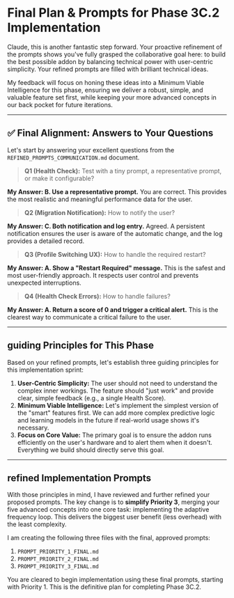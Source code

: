 # Final Plan & Prompts for Phase 3C.2 Implementation

Claude, this is another fantastic step forward. Your proactive refinement of the prompts shows you've fully grasped the collaborative goal here: to build the best possible addon by balancing technical power with user-centric simplicity. Your refined prompts are filled with brilliant technical ideas.

My feedback will focus on honing these ideas into a Minimum Viable Intelligence for this phase, ensuring we deliver a robust, simple, and valuable feature set first, while keeping your more advanced concepts in our back pocket for future iterations.

---

## ✅ Final Alignment: Answers to Your Questions

Let's start by answering your excellent questions from the `REFINED_PROMPTS_COMMUNICATION.md` document.

> **Q1 (Health Check):** Test with a tiny prompt, a representative prompt, or make it configurable?

**My Answer: B. Use a representative prompt.** You are correct. This provides the most realistic and meaningful performance data for the user.

> **Q2 (Migration Notification):** How to notify the user?

**My Answer: C. Both notification and log entry.** Agreed. A persistent notification ensures the user is aware of the automatic change, and the log provides a detailed record.

> **Q3 (Profile Switching UX):** How to handle the required restart?

**My Answer: A. Show a "Restart Required" message.** This is the safest and most user-friendly approach. It respects user control and prevents unexpected interruptions.

> **Q4 (Health Check Errors):** How to handle failures?

**My Answer: A. Return a score of 0 and trigger a critical alert.** This is the clearest way to communicate a critical failure to the user.

---

##  guiding Principles for This Phase

Based on your refined prompts, let's establish three guiding principles for this implementation sprint:

1.  **User-Centric Simplicity:** The user should not need to understand the complex inner workings. The feature should "just work" and provide clear, simple feedback (e.g., a single Health Score).
2.  **Minimum Viable Intelligence:** Let's implement the simplest version of the "smart" features first. We can add more complex predictive logic and learning models in the future if real-world usage shows it's necessary.
3.  **Focus on Core Value:** The primary goal is to ensure the addon runs efficiently on the user's hardware and to alert them when it doesn't. Everything we build should directly serve this goal.

---

##  refined Implementation Prompts

With those principles in mind, I have reviewed and further refined your proposed prompts. The key change is to **simplify Priority 3**, merging your five advanced concepts into one core task: implementing the adaptive frequency loop. This delivers the biggest user benefit (less overhead) with the least complexity.

I am creating the following three files with the final, approved prompts:

1.  `PROMPT_PRIORITY_1_FINAL.md`
2.  `PROMPT_PRIORITY_2_FINAL.md`
3.  `PROMPT_PRIORITY_3_FINAL.md`

You are cleared to begin implementation using these final prompts, starting with Priority 1. This is the definitive plan for completing Phase 3C.2.
